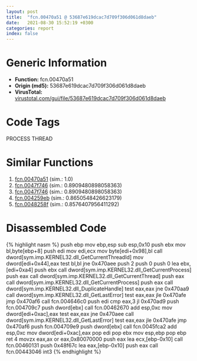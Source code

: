 ```yaml
---
layout: post
title:  "fcn.00470a51 @ 53687e619dcac7d709f306d061d8daeb"
date:   2021-08-30 15:52:19 +0300
categories: report
index: false
---
```


# Generic Information
- **Function:** fcn.00470a51
- **Origin (md5):** 53687e619dcac7d709f306d061d8daeb
- **VirusTotal:** [virustotal.com/gui/file/53687e619dcac7d709f306d061d8daeb][virustotal_ref]

# Code Tags
<span class="tag" id="PROCESS">PROCESS</span>
<span class="tag" id="THREAD">THREAD</span>


# Similar Functions

1. [fcn.00470a51][similar_1_ref] (sim.: 1.0)
2. [fcn.0047f746][similar_2_ref] (sim.: 0.8909480898058363)
3. [fcn.0047f746][similar_3_ref] (sim.: 0.8909480898058363)
4. [fcn.004259eb][similar_4_ref] (sim.: 0.8650548426623179)
5. [fcn.0048258f][similar_5_ref] (sim.: 0.8576407956411292)


# Disassembled Code

{% highlight nasm %}
push ebp
mov ebp,esp
sub esp,0x10
push ebx
mov bl,byte[ebp+8]
push edi
mov edi,ecx
mov byte[edi+0x98],bl
call dword[sym.imp.KERNEL32.dll_GetCurrentThreadId]
mov dword[edi+0x44],eax
test bl,bl
jne 0x470aee
push 2
push 0
push 0
lea ebx,[edi+0xa4]
push ebx
call dword[sym.imp.KERNEL32.dll_GetCurrentProcess]
push eax
call dword[sym.imp.KERNEL32.dll_GetCurrentThread]
push eax
call dword[sym.imp.KERNEL32.dll_GetCurrentProcess]
push eax
call dword[sym.imp.KERNEL32.dll_DuplicateHandle]
test eax,eax
jne 0x470aa9
call dword[sym.imp.KERNEL32.dll_GetLastError]
test eax,eax
jle 0x470afe
jmp 0x470af6
call fcn.004646c0
push edi
cmp eax,3
jl 0x470ad9
push fcn.004709c7
push dword[ebx]
call fcn.00462670
add esp,0xc
mov dword[edi+0xac],eax
test eax,eax
jne 0x470aee
call dword[sym.imp.KERNEL32.dll_GetLastError]
test eax,eax
jle 0x470afe
jmp 0x470af6
push fcn.004709e9
push dword[ebx]
call fcn.0045fca2
add esp,0xc
mov dword[edi+0xac],eax
pop edi
pop ebx
mov esp,ebp
pop ebp
ret 4
movzx eax,ax
or eax,0x80070000
push eax
lea ecx,[ebp-0x10]
call fcn.00460131
push 0x48f67c
lea eax,[ebp-0x10]
push eax
call fcn.00443046
int3 
{% endhighlight %}


[similar_1_ref]: /report/fcn.00470a51@ba5ec83721de3ca10b3c9583f3b2c6a1
[similar_2_ref]: /report/fcn.0047f746@27ac6b5c7fa1ad11790cdc733c25a701
[similar_3_ref]: /report/fcn.0047f746@9b5524245506621a9773176393787e61
[similar_4_ref]: /report/fcn.004259eb@065d95e046989885ac0aa05648eeda39
[similar_5_ref]: /report/fcn.0048258f@ba63c5f75a2177720b184529dbf918cf
[virustotal_ref]: https://www.virustotal.com/gui/file/53687e619dcac7d709f306d061d8daeb